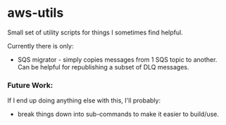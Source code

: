 # aws-utils

Small set of utility scripts for things I sometimes find helpful.

Currently there is only:

- SQS migrator - simply copies messages from 1 SQS topic to another.  Can be helpful for republishing a subset of DLQ messages.


### Future Work:
If I end up doing anything else with this, I'll probably:
-  break things down into sub-commands to make it easier to build/use.